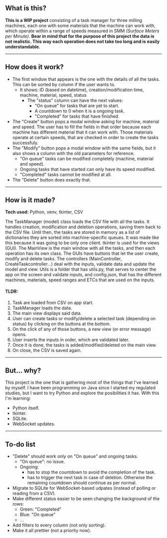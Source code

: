 ## What is this?
**This is a WIP project** consisting of a task manager for three milling machines, each one with some materials that the machine can work with, which operate within a range of speeds measured in SMM *(Surface Meters per Minute)*.
**Bear in mind that for the purpose of this project the data is not realistic. This way each operation does not take too long and is easily understandable.**

<hr>

## How does it work?
- The first window that appears is the one with the details of all the tasks. This can be sorted by column if the user wants to.
  - It shows: ID (based on datetime), creation/modification time, machine, material, speed, status
    - The "status" column can have the next values:
      - "On queue" for tasks that are yet to start.
      - A countdown to 0 when it is a ongoing task.
      - "Completed" for tasks that have finished.
- The "Create" button pops a modal window asking for machine, material and speed. The user has to fill the fields in that order because each machine has different material that it can work with. Those materials operate at certain speeds, that are checked in order to create the tasks successfuly.
- The "Modify" button pops a modal window with the same fields, but it also shows a column with the old parameters for reference.
  - "On queue" tasks can be modified completely (machine, material and speed).
  - Ongoing tasks that have started can only have its speed modified.
  - "Completed" tasks cannot be modified at all.
- The "Delete" button does exactly that.

<hr>

## How is it made?
**Tech used:** Python, venv, tkinter, CSV

The TaskManager (model) class loads the CSV file with all the tasks. It handles creation, modification and deletion operations, saving them back to the CSV file. Until then, the tasks are stored in memory as a list of dictionaries they are sorted into machine-specific queues. It was made like this because it was going to be only one client.
tkinter is used for the views (GUI). The MainView is the main window with all the tasks, and then each operation has its own class. The GUIs have buttons that let the user create, modify and delete tasks.
The controllers (MainController, CreateTaskcontroller...) deal with the inputs, validate data and update the model and view.
Utils is a folder that has utils.py, that serves to center the app on the screen and validate inputs, and config.json, that has the different machines, materials, speed ranges and ETCs that are used on the inputs.

#### TLDR:
 1. Task are loaded from CSV on app start.
 2. TaskManager loads the data.
 3. The main view displays said data.
 4. User can create tasks or modify/delete a selected task (depending on status) by clicking on the buttons at the bottom.
 5. On the click of any of those buttons, a new view (or error message) opens.
 6. User inserts the inputs in order, which are validated later.
 7. Once it is done, the tasks is added/modified/deleted on the main view.
 8. On close, the CSV is saved again.

<hr>

## But... why?

This project is the one that is gathering most of the things that I've learned by myself.
I have been programming on Java since I started my regulated studies, but I want to try Python and explore the posibilities it has. With this I'm learning:

- Python itself.
- tkinter.
- SQLite.
- WebSocket updates.

<hr>

## To-do list

- "Delete" should work only on "On queue" and ongoing tasks.
  - "On queue": no issue.
  - Ongoing:
    - has to stop the countdown to avoid the completion of the task.
    - has to trigger the next task in case of deletion. Otherwise the remaining countdown should continue as per normal.
- Migrate to SQLite for WebSocket-based udpates (instead of polling or reading from a CSV).
- Make different status easier to be seen changing the background of the rows:
  - Green: "Completed"
  - Blue: "On queue"
  - ...
- Add filters to every column (not only sorting).
- Make it all prettier (not a priority now).